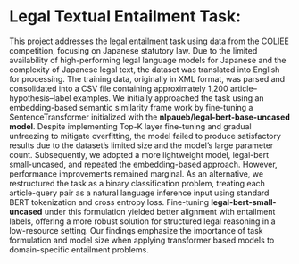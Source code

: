# Legal Textual Entailment Task:

This project addresses the legal entailment task
 using data from the COLIEE competition, focusing on Japanese
 statutory law. Due to the limited availability of high-performing
 legal language models for Japanese and the complexity of
 Japanese legal text, the dataset was translated into English for
 processing. The training data, originally in XML format, was
 parsed and consolidated into a CSV file containing approximately
 1,200 article–hypothesis–label examples. We initially approached
 the task using an embedding-based semantic similarity frame
work by fine-tuning a SentenceTransformer initialized with
 the **nlpaueb/legal-bert-base-uncased model**. Despite implementing Top-K layer fine-tuning and gradual unfreezing to mitigate
 overfitting, the model failed to produce satisfactory results due to
 the dataset’s limited size and the model’s large parameter count.
 Subsequently, we adopted a more lightweight model, legal-bert
small-uncased, and repeated the embedding-based approach.
 However, performance improvements remained marginal. As an
 alternative, we restructured the task as a binary classification
 problem, treating each article-query pair as a natural language
 inference input using standard BERT tokenization and cross
entropy loss. Fine-tuning **legal-bert-small-uncased** under this
 formulation yielded better alignment with entailment labels,
 offering a more robust solution for structured legal reasoning in
 a low-resource setting. Our findings emphasize the importance
 of task formulation and model size when applying transformer
based models to domain-specific entailment problems.
